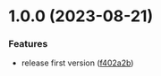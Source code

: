# 1.0.0 (2023-08-21)


### Features

* release first version ([f402a2b](https://github.com/fgiova/fastify-rest-gateway/commit/f402a2b683686a4536596bf33c7d58508dfeb56b))
